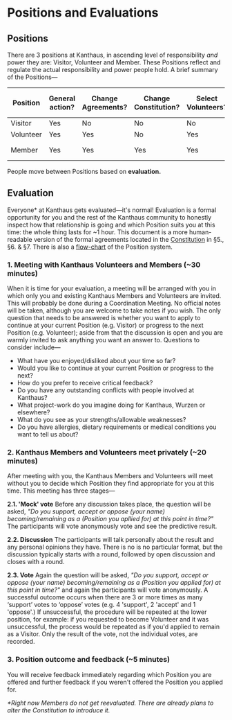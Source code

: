 # Positions and Evaluations
## Positions
There are 3 positions at Kanthaus, in ascending level of responsibility *and* power they are: Visitor, Volunteer and Member. These Positions reflect and regulate the actual responsibility and power people hold. A brief summary of the Positions—

| Position  | General action? | Change Agreements? | Change Constitution? | Select Volunteers? | Select Members? | Expected contribution  | Period until evaluation |
|-----------|-----------------|--------------------|----------------------|--------------------|-----------------|------------------------|-------------------------|
| Visitor   | Yes             | No                 | No                   | No                 | No              | None                   | 14 days                 |
| Volunteer | Yes             | Yes                | No                   | Yes                | No              | House                  | 3 months                |
| Member    | Yes             | Yes                | Yes                  | Yes                | Yes             | House and Wurzen/World | (9 months ?)            |

People move between Positions based on **evaluation.**

## Evaluation
Everyone* at Kanthaus gets evaluated—it's normal! Evaluation is a formal opportunity for you and the rest of the Kanthaus community to honestly inspect how that relationship is going and which Position suits you at this time: the whole thing lasts for ~1 hour. This document is a more human-readable version of the formal agreements located in the [Constitution](https://kanthaus.online/en/governance/constitution) in §5., §6. & §7. There is also a [flow-chart](https://kanthaus.online/en/governance/positionflowchart) of the Position system.

### 1. Meeting with Kanthaus Volunteers and Members (~30 minutes)
When it is time for your evaluation, a meeting will be arranged with you in which only you and existing Kanthaus Members and Volunteers are invited. This will probably be done during a Coordination Meeting. No official notes will be taken, although you are welcome to take notes if you wish. The only question that needs to be answered is whether you want to apply to continue at your current Position (e.g. Visitor) or progress to the next Position (e.g. Volunteer); aside from that the discussion is open and you are warmly invited to ask anything you want an answer to. Questions to consider include—

- What have you enjoyed/disliked about your time so far?
- Would you like to continue at your current Position or progress to the next?
- How do you prefer to receive critical feedback?
- Do you have any outstanding conflicts with people involved at Kanthaus?
- What project-work do you imagine doing for Kanthaus, Wurzen or elsewhere?
- What do you see as your strengths/allowable weaknesses?
- Do you have allergies, dietary requirements or medical conditions you want to tell us about?

### 2. Kanthaus Members and Volunteers meet privately (~20 minutes)
After meeting with you, the Kanthaus Members and Volunteers will meet without you to decide which Position they find appropriate for you at this time. This meeting has three stages—

**2.1. 'Mock' vote**
Before any discussion takes place, the question will be asked, _"Do you support, accept or oppose (your name) becoming/remaining as a (Position you apllied for) at this point in time?"_ The participants will vote anonymously vote and see the predictive result.

**2.2. Discussion**
The participants will talk personally about the result and any personal opinions they have. There is no is no particular format, but the discussion typically starts with a round, followed by open discussion and closes with a round.

**2.3. Vote**
Again the question will be asked, _"Do you support, accept or oppose (your name) becoming/remaining as a (Position you applied for) at this point in time?"_ and again the participants will vote anonymously. A successful outcome occurs when there are 3 or more times as many ‘support’ votes to ‘oppose’ votes (e.g. 4 'support', 2 'accept' and 1 'oppose'.) If unsuccessful, the procedure will be repeated at the lower position, for example: if you requested to become Volunteer and it was unsuccessful, the process would be repeated as if you'd applied to remain as a Visitor. Only the result of the vote, not the individual votes, are recorded.

### 3. Position outcome and feedback (~5 minutes)
You will receive feedback immediately regarding which Position you are offered and further feedback if you weren't offered the Position you applied for. 

_*Right now Members do not get reevaluated. There are already plans to alter the Constitution to introduce it._
